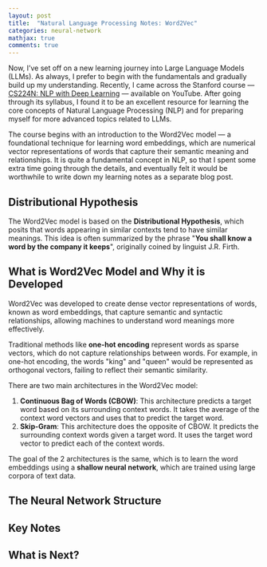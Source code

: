 ```yaml
---
layout: post
title:  "Natural Language Processing Notes: Word2Vec"
categories: neural-network
mathjax: true
comments: true
---
```


Now, I’ve set off on a new learning journey into Large Language Models (LLMs). As always, I prefer to begin with the fundamentals and gradually build up my understanding. Recently, I came across the Stanford course — [CS224N: NLP with Deep Learning](https://www.youtube.com/playlist?list=PLoROMvodv4rOaMFbaqxPDoLWjDaRAdP9D) — available on YouTube. After going through its syllabus, I found it to be an excellent resource for learning the core concepts of Natural Language Processing (NLP) and for preparing myself for more advanced topics related to LLMs.

The course begins with an introduction to the Word2Vec model — a foundational technique for learning word embeddings, which are numerical vector representations of words that capture their semantic meaning and relationships. It is quite a fundamental concept in NLP, so that I spent some extra time going through the details, and eventually felt it would be worthwhile to write down my learning notes as a separate blog post.

## Distributional Hypothesis
The Word2Vec model is based on the **Distributional Hypothesis**, which posits that words appearing in similar contexts tend to have similar meanings. This idea is often summarized by the phrase "**You shall know a word by the company it keeps**", originally coined by linguist J.R. Firth.

## What is Word2Vec Model and Why it is Developed
Word2Vec was developed to create dense vector representations of words, known as word embeddings, that capture semantic and syntactic relationships, allowing machines to understand word meanings more effectively.

Traditional methods like **one-hot encoding** represent words as sparse vectors, which do not capture relationships between words. For example, in one-hot encoding, the words "king" and "queen" would be represented as orthogonal vectors, failing to reflect their semantic similarity.

There are two main architectures in the Word2Vec model:
1. **Continuous Bag of Words (CBOW)**: This architecture predicts a target word based on its surrounding context words. It takes the average of the context word vectors and uses that to predict the target word.
2. **Skip-Gram**: This architecture does the opposite of CBOW. It predicts the surrounding context words given a target word. It uses the target word vector to predict each of the context words.

The goal of the 2 architectures is the same, which is to learn the word embeddings using a **shallow neural network**, which are trained using large corpora of text data.

## The Neural Network Structure

## Key Notes

## What is Next?